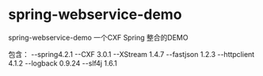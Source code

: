# spring-webservice-demo
spring-webservice-demo
一个CXF Spring 整合的DEMO

包含：
--spring4.2.1
--CXF 3.0.1
--XStream 1.4.7
--fastjson 1.2.3 
--httpclient 4.1.2
--logback 0.9.24
--slf4j 1.6.1

